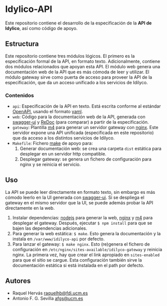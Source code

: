 # Idylico-API

Este repositorio contiene el desarrollo de la especificación de la **API de
Idylico**, así como código de apoyo.

## Estructura

Este repositorio contiene tres módulos lógicos. El primero es la especificación
formal de la API, en formato texto. Adicionalmente, contiene dos módulos
relacionados que apoyan esta API. El módulo web genera una documentación web de
la API que es más cómoda de leer y utilizar. El módulo gateway sirve como puerta
de acceso para proveer la API de la especificación, que da un acceso unificado a
los servicios de Idilyco.

### Contenidos

- `api`: Especificación de la API en texto. Está escrita conforme al estándar
  [OpenAPI], usando el formato [yaml].
- `web`: Código para la documentación web de la API, generada con [swagger-ui] y
  [ReDoc] (para comparar) a partir de la especificación.
- `gateway`: Plantilla [m4] para generar un servidor gateway con [nginx]. Este
  servidor expone una API unificada (especificada en este repositorio) que da
  acceso a los distintos servicios de Idilyco.
- `Makefile`: Fichero [make] de apoyo para:
  1. Generar documentación web: se crea una carpeta `dist` estática para
     desplegar en un servidor http compatible.
  2. Desplegar gateway: se genera un fichero de configuración para nginx y se
     reinicia el servicio.

## Uso

La API se puede leer directamente en formato texto, sin embargo es más cómodo
leerlo en la UI generada con [swagger-ui]. Si se despliega el gateway en el
mismo servidor que la UI, se puede además probar la API directamente en la web.

1. Instalar dependencias: [nodejs] para generar la web, [nginx] y [m4] para
   desplegar el gateway. Después, ejecutar `$ npm install` para que se bajen las
   dependencias adicionales.
2. Para generar la web estática: `$ make`. Esto genera la documentación y la
   instala en `/var/www/idilyco-api` por defecto.
3. Para lanzar el gateway: `$ make nginx`. Esto (re)genera el fichero de
   configuración en `/etc/nginx/sites-available/idilyco-gateway` y reinicia
   nginx. La primera vez, hay que crear el link apropiado en `sites-enabled`
   para que el sitio se cargue. Esta configuración también sirve la
   documentación estática si está instalada en el path por defecto.

## Autores

- Raquel Hervás <raquelhb@fdi.ucm.es>
- Antonio F. G. Sevilla <afgs@ucm.es>

[m4]: https://www.gnu.org/software/m4/manual/m4.html
[Make]: https://www.gnu.org/software/make/
[nginx]: https://nginx.org/
[nodejs]: https://nodejs.org/en/
[OpenAPI]: https://github.com/OAI/OpenAPI-Specification
[ReDoc]: https://github.com/Rebilly/ReDoc
[swagger-ui]: https://swagger.io/tools/swagger-ui/
[yaml]: http://yaml.org/
